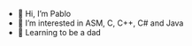 - 👋 Hi, I’m Pablo
- 👀 I’m interested in ASM, C, C++, C# and Java
- 👶 Learning to be a dad


<!---
pclorenzo/pclorenzo is a ✨ special ✨ repository because its `README.md` (this file) appears on your GitHub profile.
You can click the Preview link to take a look at your changes.
--->
